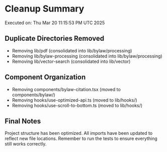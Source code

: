 # Cleanup Summary

Executed on: Thu Mar 20 11:15:53 PM UTC 2025

## Duplicate Directories Removed

- Removing lib/pdf (consolidated into lib/bylaw/processing)
- Removing lib/bylaw-processing (consolidated into lib/bylaw/processing)
- Removing lib/vector-search (consolidated into lib/vector)

## Component Organization

- Removing components/bylaw-citation.tsx (moved to components/bylaw/)
- Removing hooks/use-optimized-api.ts (moved to lib/hooks/)
- Removing hooks/use-scroll-to-bottom.ts (moved to lib/hooks/)

## Final Notes

Project structure has been optimized. All imports have been updated to reflect new file locations.
Remember to run the tests to ensure everything still works correctly.
